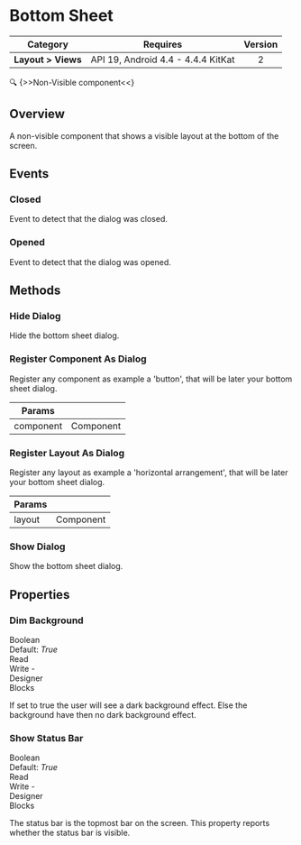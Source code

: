 # Bottom Sheet

| Category | Requires | Version |
|:--------:|:-------:|:--------:|
|**Layout > Views**|<span class="chip chip-any">API 19, Android 4.4 - 4.4.4 KitKat</span>|<span class="chip chip-number">2</span>|

:mag: {>>Non-Visible component<<}

## Overview

A non-visible component that shows a visible layout at the bottom of the screen.

## Events

### Closed

Event to detect that the dialog was closed.

<div class="block" ai2-block="event" not-rendered="true" value="%7B%22componentName%22:%20%22Bottom%20Sheet%22,%20%22name%22:%20%22Closed%22,%20%22param%22:%20%5B%5D%7D"></div>

### Opened

Event to detect that the dialog was opened.

<div class="block" ai2-block="event" not-rendered="true" value="%7B%22componentName%22:%20%22Bottom%20Sheet%22,%20%22name%22:%20%22Opened%22,%20%22param%22:%20%5B%5D%7D"></div>

## Methods

### Hide Dialog

Hide the bottom sheet dialog.

<div class="block" ai2-block="method" not-rendered="true" value="%7B%22componentName%22:%20%22Bottom%20Sheet%22,%20%22name%22:%20%22Hide%20Dialog%22,%20%22output%22:%20false,%20%22param%22:%20%5B%5D%7D"></div>

### Register Component As Dialog

Register any component as example a 'button', that will be later your bottom sheet dialog.

<div class="block" ai2-block="method" not-rendered="true" value="%7B%22componentName%22:%20%22Bottom%20Sheet%22,%20%22name%22:%20%22Register%20Component%20As%20Dialog%22,%20%22output%22:%20false,%20%22param%22:%20%5B%22component%22%5D%7D"></div>

| Params | []() |
|--------|------|
|component|<span class="chip chip-component">Component</span>|

### Register Layout As Dialog

Register any layout as example a 'horizontal arrangement', that will be later your bottom sheet dialog.

<div class="block" ai2-block="method" not-rendered="true" value="%7B%22componentName%22:%20%22Bottom%20Sheet%22,%20%22name%22:%20%22Register%20Layout%20As%20Dialog%22,%20%22output%22:%20false,%20%22param%22:%20%5B%22layout%22%5D%7D"></div>

| Params | []() |
|--------|------|
|layout|<span class="chip chip-component">Component</span>|

### Show Dialog

Show the bottom sheet dialog.

<div class="block" ai2-block="method" not-rendered="true" value="%7B%22componentName%22:%20%22Bottom%20Sheet%22,%20%22name%22:%20%22Show%20Dialog%22,%20%22output%22:%20false,%20%22param%22:%20%5B%5D%7D"></div>

## Properties

### Dim Background

<span style="user-select: none; white-space:pre-wrap;"><span class="chip chip-boolean">Boolean</span> <span class="chip chip-boolean">Default: <i>True</i></span>          <span class="chip chip-rw">Read</span> <span class="chip chip-rw">Write</span> - <span class="chip chip-bd">Designer</span> <span class="chip chip-bd">Blocks</span>&#32;</span>

If set to true the user will see a dark background effect. Else the background have then no dark background effect.

<div class="block" ai2-block="property" not-rendered="true" value="%7B%22componentName%22:%20%22Bottom%20Sheet%22,%20%22name%22:%20%22Dim%20Background%22,%20%22getter%22:%20true%7D"></div>
<div class="block" ai2-block="property" not-rendered="true" value="%7B%22componentName%22:%20%22Bottom%20Sheet%22,%20%22name%22:%20%22Dim%20Background%22,%20%22getter%22:%20false%7D"></div>

### Show Status Bar

<span style="user-select: none; white-space:pre-wrap;"><span class="chip chip-boolean">Boolean</span> <span class="chip chip-boolean">Default: <i>True</i></span>          <span class="chip chip-rw">Read</span> <span class="chip chip-rw">Write</span> - <span class="chip chip-bd">Designer</span> <span class="chip chip-bd">Blocks</span>&#32;</span>

The status bar is the topmost bar on the screen. This property reports whether the status bar is visible.

<div class="block" ai2-block="property" not-rendered="true" value="%7B%22componentName%22:%20%22Bottom%20Sheet%22,%20%22name%22:%20%22Show%20Status%20Bar%22,%20%22getter%22:%20true%7D"></div>
<div class="block" ai2-block="property" not-rendered="true" value="%7B%22componentName%22:%20%22Bottom%20Sheet%22,%20%22name%22:%20%22Show%20Status%20Bar%22,%20%22getter%22:%20false%7D"></div>
